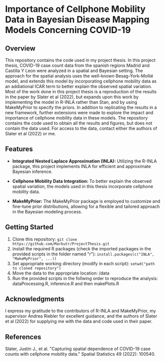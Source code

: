 # Importance of Cellphone Mobility Data in Bayesian Disease Mapping Models Concerning COVID-19

## Overview

This repository contains the code used in my project thesis. In this project thesis, COVID-19 case count data from the spanish regions Madrid and Castilla Y Leon were analyzed in a spatial and Bayesian setting. The approach for the spatial analysis uses the well-known Besag-York-Mollié model, and extends this model by incorporating cellphone mobility data as an addiational ICAR term to better explain the observed spatial variation. Most of the work done in this project thesis is a reproduction of the results in the paper by Slater et al (2022), but expands upon this work by implementing the model in R-INLA rather than Stan, and by using MakeMyPrior to specify the priors. In addition to replicating the results in a new framework, further extensions were made to explore the impact and importance of cellphone mobility data in these models. The repository contains the code used to obtain all the results and figures, but does not contain the data used. For access to the data, contact either the authors of Slater et al (2022) or me. 

## Features

- **Integrated Nested Laplace Approximation (INLA):** Utilizing the R-INLA package, this project implements INLA for efficient and approximate Bayesian inference.

- **Cellphone Mobility Data Integration:** To better explain the observed spatial variation, the models used in this thesis incorporate cellphone mobility data.

- **MakeMyPrior:** The MakeMyPrior package is employed to customize and fine-tune prior distributions, allowing for a flexible and tailored approach in the Bayesian modeling process.

## Getting Started

1. Clone this repository: `git clone https://github.com/Markutr/ProjectThesis.git`
2. Install the required R packages (check the imported packages in the provided scripts in the folder named "r"): `install.packages(c("INLA", "MakeMyPrior", ...))`
3. Set appropriate working directory (modify in each script): `setwd("path to cloned repository")`
5. Move the data to the appropriate location: /data
6. Run the provided scripts in the follwing order to reproduce the analysis: dataProcessing.R, inference.R and then makePlots.R

## Acknowledgments

I express my gratitude to the contributors of R-INLA and MakeMyPrior, my supervisor Andrea Riebler for excellent guidance, and the authors of Slater et al (2022) for supplying me with the data and code used in their paper.

## References

Slater, Justin J., et al. "Capturing spatial dependence of COVID-19 case counts with cellphone mobility data." Spatial Statistics 49 (2022): 100540.

